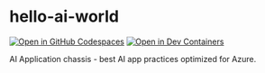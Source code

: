 # hello-ai-world

[![Open in GitHub Codespaces](https://github.com/codespaces/badge.svg)](https://codespaces.new/evmin/hello-ai-world) [![Open in Dev Containers](https://img.shields.io/static/v1?style=for-the-badge&label=Dev%20Containers&message=Open&color=blue&logo=visualstudiocode)](https://vscode.dev/redirect?url=vscode://ms-vscode-remote.remote-containers/cloneInVolume?url=https://github.com/evmin/hello-ai-world)

AI Application chassis - best AI app practices optimized for Azure.
